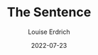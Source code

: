 ---
title: The Sentence
book: the-sentence
author: Louise Erdrich
kindle: true
spoilers: true
date: 2022-07-23
content_warnings: police brutality
bookshop_id: 9780062671134
---